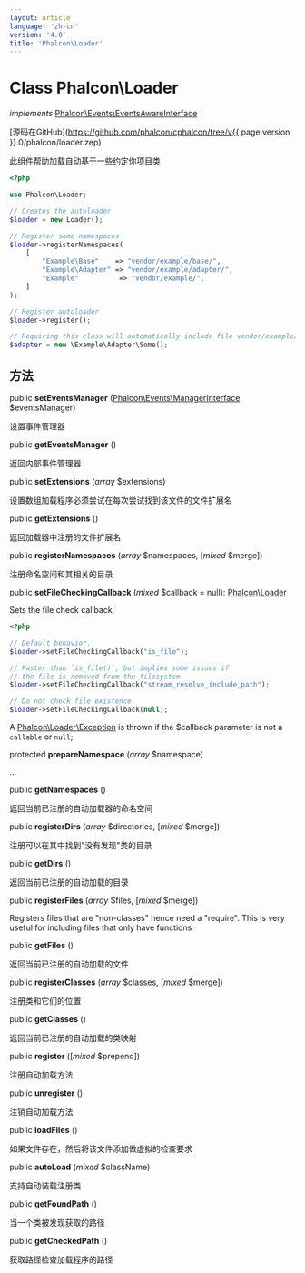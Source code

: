 ```yaml
---
layout: article
language: 'zh-cn'
version: '4.0'
title: 'Phalcon\Loader'
---
```

# Class **Phalcon\Loader**

*implements* [Phalcon\Events\EventsAwareInterface](Phalcon_Events_EventsAwareInterface)

[源码在GitHub](https://github.com/phalcon/cphalcon/tree/v{{ page.version }}.0/phalcon/loader.zep)

此组件帮助加载自动基于一些约定你项目类

```php
<?php

use Phalcon\Loader;

// Creates the autoloader
$loader = new Loader();

// Register some namespaces
$loader->registerNamespaces(
    [
        "Example\Base"    => "vendor/example/base/",
        "Example\Adapter" => "vendor/example/adapter/",
        "Example"          => "vendor/example/",
    ]
);

// Register autoloader
$loader->register();

// Requiring this class will automatically include file vendor/example/adapter/Some.php
$adapter = new \Example\Adapter\Some();

```

## 方法

public **setEventsManager** ([Phalcon\Events\ManagerInterface](Phalcon_Events_ManagerInterface) $eventsManager)

设置事件管理器

public **getEventsManager** ()

返回内部事件管理器

public **setExtensions** (*array* $extensions)

设置数组加载程序必须尝试在每次尝试找到该文件的文件扩展名

public **getExtensions** ()

返回加载器中注册的文件扩展名

public **registerNamespaces** (*array* $namespaces, [*mixed* $merge])

注册命名空间和其相关的目录

public **setFileCheckingCallback** (*mixed* $callback = null): [Phalcon\Loader](Phalcon_Loader)

Sets the file check callback.

```php
<?php

// Default behavior.
$loader->setFileCheckingCallback("is_file");

// Faster than `is_file()`, but implies some issues if
// the file is removed from the filesystem.
$loader->setFileCheckingCallback("stream_resolve_include_path");

// Do not check file existence.
$loader->setFileCheckingCallback(null);
```

A [Phalcon\Loader\Exception](Phalcon_Loader_Exception) is thrown if the $callback parameter is not a `callable` or `null`;

protected **prepareNamespace** (*array* $namespace)

...

public **getNamespaces** ()

返回当前已注册的自动加载器的命名空间

public **registerDirs** (*array* $directories, [*mixed* $merge])

注册可以在其中找到"没有发现"类的目录

public **getDirs** ()

返回当前已注册的自动加载的目录

public **registerFiles** (*array* $files, [*mixed* $merge])

Registers files that are "non-classes" hence need a "require". This is very useful for including files that only have functions

public **getFiles** ()

返回当前已注册的自动加载的文件

public **registerClasses** (*array* $classes, [*mixed* $merge])

注册类和它们的位置

public **getClasses** ()

返回当前已注册的自动加载的类映射

public **register** ([*mixed* $prepend])

注册自动加载方法

public **unregister** ()

注销自动加载方法

public **loadFiles** ()

如果文件存在，然后将该文件添加做虚拟的检查要求

public **autoLoad** (*mixed* $className)

支持自动装载注册类

public **getFoundPath** ()

当一个类被发现获取的路径

public **getCheckedPath** ()

获取路径检查加载程序的路径